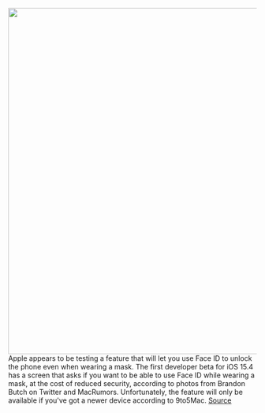 <img src='https://cdn.vox-cdn.com/thumbor/O9WVYkzIbwr6yt3Z0djaHs8gQXM=/0x0:2040x1360/1200x800/filters:focal(857x517:1183x843)/cdn.vox-cdn.com/uploads/chorus_image/image/70440338/akrales_201017_4238_0054.0.0.jpg' width='700px' /><br/>
Apple appears to be testing a feature that will let you use Face ID to unlock the phone even when wearing a mask. The first developer beta for iOS 15.4 has a screen that asks if you want to be able to use Face ID while wearing a mask, at the cost of reduced security, according to photos from Brandon Butch on Twitter and MacRumors. Unfortunately, the feature will only be available if you've got a newer device according to 9to5Mac.
<a href='https://www.theverge.com/2022/1/27/22904908/apple-ios-15-4-beta-1-developer-face-id-mask'> Source <a/>